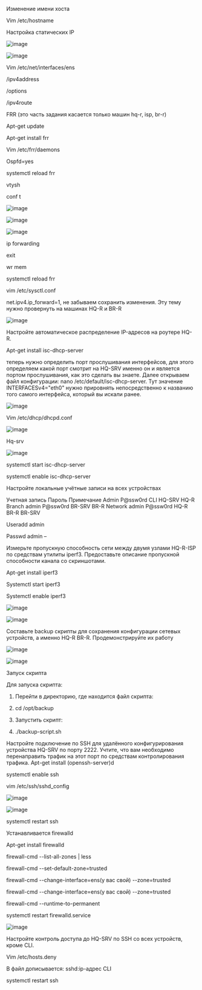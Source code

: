 Изменение имени хоста

Vim /etc/hostname


Настройка статических IP

![image](https://github.com/D9rk0/Configure-iperf3-static-dhcp-ssh-frr-ospf-firewalld/assets/170403880/f3c64eb5-e37e-4582-93a5-5cab20869be3)

![image](https://github.com/D9rk0/Configure-iperf3-static-dhcp-ssh-frr-ospf-firewalld/assets/170403880/eee26f0a-59cf-46fc-9474-6b986f9df6fc)

Vim /etc/net/interfaces/ens

/ipv4address

/options

/ipv4route

FRR 
(это часть задания касается только машин hq-r, isp, br-r)

Apt-get update

Apt-get install frr

Vim /etc/frr/daemons

Ospfd=yes

systemctl reload frr

vtysh

conf t

![image](https://github.com/D9rk0/Configure-iperf3-static-dhcp-ssh-frr-ospf-firewalld/assets/170403880/a29c625a-a4af-4f08-b286-52cd2bf0892f)

![image](https://github.com/D9rk0/Configure-iperf3-static-dhcp-ssh-frr-ospf-firewalld/assets/170403880/fb214a40-6c70-4eb2-848b-f9ac1f8b0482)

![image](https://github.com/D9rk0/Configure-iperf3-static-dhcp-ssh-frr-ospf-firewalld/assets/170403880/95cd22da-6c63-41d4-8ed7-f17c8d06bb14)

ip forwarding

exit

wr mem

systemctl reload frr

vim /etc/sysctl.conf

net.ipv4.ip_forward=1, не забываем  сохранить изменения. Эту тему нужно провернуть на машинах HQ-R и BR-R

![image](https://github.com/D9rk0/Configure-iperf3-static-dhcp-ssh-frr-ospf-firewalld/assets/170403880/8f017275-5d7b-4fa3-9713-5eca7f90b4cf)

Настройте автоматическое распределение IP-адресов на роутере HQ-R.

Apt-get install isc-dhcp-server

теперь нужно определить порт прослушивания интерфейсов, для этого определяем какой порт смотрит на HQ-SRV именно он и является портом прослушивания, как это сделать вы знаете. Далее открываем файл конфигурации: nano /etc/default/isc-dhcp-server. Тут значение INTERFACESv4="eth0" нужно прировнять непосредственно к названию того самого интерфейса, который вы искали ранее.

![image](https://github.com/D9rk0/Configure-iperf3-static-dhcp-ssh-frr-ospf-firewalld/assets/170403880/cfdf3f7b-1ca9-43fe-a28d-23d589697748)

Vim /etc/dhcp/dhcpd.conf

![image](https://github.com/D9rk0/Configure-iperf3-static-dhcp-ssh-frr-ospf-firewalld/assets/170403880/4a88f87a-a0e7-40d4-aba9-f85f4b6772d3)

Hq-srv

![image](https://github.com/D9rk0/Configure-iperf3-static-dhcp-ssh-frr-ospf-firewalld/assets/170403880/5721cc26-138c-4356-b763-6d46a733f610)

systemctl start isc-dhcp-server

systemctl enable isc-dhcp-server

Настройте локальные учётные записи на всех устройствах

Учетная запись	Пароль	Примечание
Admin	        P@ssw0rd	CLI HQ-SRV HQ-R
Branch admin	P@ssw0rd	BR-SRV BR-R
Network admin	P@ssw0rd	HQ-R BR-R BR-SRV

Useradd admin 

Passwd admin –

Измерьте пропускную способность сети между двумя узлами HQ-R-ISP по средствам утилиты iperf3. Предоставьте описание пропускной способности канала со скриншотами.

Apt-get install iperf3

Systemctl start iperf3

Systemctl enable iperf3

![image](https://github.com/D9rk0/Configure-iperf3-static-dhcp-ssh-frr-ospf-firewalld/assets/170403880/180a43c3-3401-4675-a213-9791d0d72076)

![image](https://github.com/D9rk0/Configure-iperf3-static-dhcp-ssh-frr-ospf-firewalld/assets/170403880/0496e369-7b04-4cce-a99d-b83866d61871)

Составьте backup скрипты для сохранения конфигурации сетевых устройств, а именно HQ-R BR-R. Продемонстрируйте их работу

![image](https://github.com/D9rk0/Configure-iperf3-static-dhcp-ssh-frr-ospf-firewalld/assets/170403880/e3b28b02-9fc9-42dc-8e19-01f3effa30d6)

![image](https://github.com/D9rk0/Configure-iperf3-static-dhcp-ssh-frr-ospf-firewalld/assets/170403880/ce4da68c-cf2d-4f2d-87c4-5a6785aa3f16)

Запуск скрипта

Для запуска скрипта:

1. Перейти в директорию, где находится файл скрипта:
2. 
	cd /opt/backup

4. Запустить скрипт:
5. 
	./backup-script.sh

Настройте подключение по SSH для удалённого конфигурирования устройства HQ-SRV по порту 2222. Учтите, что вам необходимо перенаправить трафик на этот порт по средствам контролирования трафика.
Apt-get install (openssh-server)d

systemctl enable ssh

vim /etc/ssh/sshd_config

![image](https://github.com/D9rk0/Configure-iperf3-static-dhcp-ssh-frr-ospf-firewalld/assets/170403880/361de165-5204-41df-bb25-1e0de9c9c3b8)

![image](https://github.com/D9rk0/Configure-iperf3-static-dhcp-ssh-frr-ospf-firewalld/assets/170403880/931b03dc-2b39-4f27-bdaa-166c98f86bf8)

systemctl restart ssh

Устанавливается firewalld

Apt-get install firewalld

firewall-cmd --list-all-zones | less

firewall-cmd --set-default-zone=trusted

firewall-cmd --change-interface=ens(у вас свой) --zone=trusted

firewall-cmd --change-interface=ens(у вас свой) --zone=trusted

firewall-cmd --runtime-to-permanent

systemctl restart firewalld.service

![image](https://github.com/D9rk0/Configure-iperf3-static-dhcp-ssh-frr-ospf-firewalld/assets/170403880/d1f8a9b9-9492-4740-b7f4-b030c9c43b58)

Настройте контроль доступа до HQ-SRV по SSH со всех устройств, кроме CLI.

Vim /etc/hosts.deny

В файл дописывается: sshd:ip-адрес CLI

systemctl restart ssh
